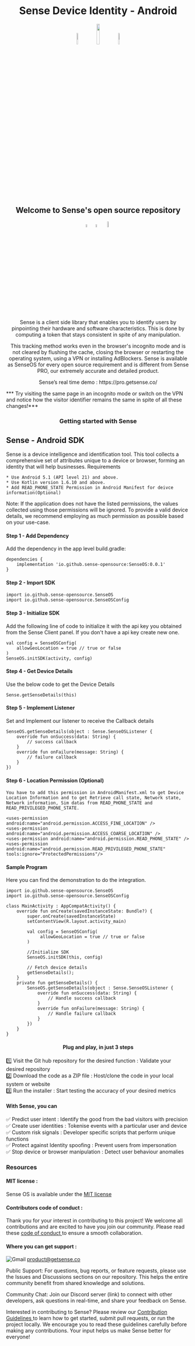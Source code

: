 <h1 style="text-align:center;">Sense Device Identity - Android</h1>

<p style="text-align:center;width:100%;">
<img width="9%" src="https://custom-icon-badges.demolab.com/github/license/denvercoder1/custom-icon-badges?logo=law"> <img width="12%" src="https://custom-icon-badges.demolab.com/github/last-commit/DenverCoder1/custom-icon-badges?logo=history&logoColor=white"> <img width="9%" src="https://custom-icon-badges.demolab.com/github/actions/workflow/status/DenverCoder1/custom-icon-badges/ci.yml?branch=main&logo=check-circle-fill&logoColor=white"> 
</p>

<h2 style="text-align:center;">Welcome to Sense's open source repository</h2>

<p style="text-align:center;width:100%;">  
<img width="4.5%" src="https://custom-icon-badges.demolab.com/badge/Fork-orange.svg?logo=fork"> <img width="4.5%" src="https://custom-icon-badges.demolab.com/badge/Star-yellow.svg?logo=star"> <img width="6.5%" src="https://custom-icon-badges.demolab.com/badge/Commit-green.svg?logo=git-commit&logoColor=fff"> 
</p>

<p style="text-align:center;"> 
  

<p style="text-align:center;"> Sense is a client side library that enables you to identify users by pinpointing their hardware and software characteristics. This is done by computing a token that stays consistent in spite of any manipulation.</p>                           
<p style="text-align:center;"> This tracking method works even in the browser's incognito mode and is not cleared by flushing the cache, closing the browser or restarting the operating system, using a VPN or installing AdBlockers. Sense is available as SenseOS for every open source requirement and is different from Sense PRO, our extremely accurate and detailed product.</p>


<p style="text-align:center;"> Sense’s real time demo : https://pro.getsense.co/

*** Try visiting the same page in an incognito mode or switch on the VPN and 
notice how the visitor identifier remains the same in spite of all these changes!*** 

<h3 style="text-align:center;">Getting started with Sense </h3>


## Sense - Android SDK

Sense is a device intelligence and identification tool. This tool collects a comprehensive set of attributes unique to a device or browser, forming an identity that will help businesses.
Requirements

```
* Use Android 5.1 (API level 21) and above.
* Use Kotlin version 1.6.10 and above.
* Add READ_PHONE_STATE Permission in Android Manifest for deivce information(Optional)
```

Note: If the application does not have the listed permissions, the values collected using those permissions will be ignored. To provide a valid device details, we recommend employing as much permission as possible based on your use-case.

#### Step 1 - Add Dependency

Add the dependency in the app level build.gradle:

```
dependencies {
    implementation 'io.github.sense-opensource:SenseOS:0.0.1'
}
```

#### Step 2 - Import SDK

```
import io.github.sense-opensource.SenseOS
import io.github.sense-opensource.SenseOSConfig
```

#### Step 3 - Initialize SDK

Add the following line of code to initialize it with the api key you obtained from the Sense Client panel. If you don't have a api key create new one.

```
val config = SenseOSConfig(
    allowGeoLocation = true // true or false
)
SenseOS.initSDK(activity, config)
```

#### Step 4 - Get Device Details

Use the below code to get the Device Details

```
Sense.getSenseDetails(this)
```

#### Step 5 - Implement Listener

Set and Implement our listener to receive the Callback details

```
SenseOS.getSenseDetails(object : Sense.SenseOSListener {
    override fun onSuccess(data: String) {
        // success callback 
    }
    override fun onFailure(message: String) {
        // failure callback
    }
})
```

#### Step 6 - Location Permission (Optional)

````
You have to add this permission in AndroidManifest.xml to get Device Location Information and to get Retrieve call state, Network state, Network information, Sim datas from READ_PHONE_STATE and READ_PRIVILEGED_PHONE_STATE.

<uses-permission android:name="android.permission.ACCESS_FINE_LOCATION" />
<uses-permission android:name="android.permission.ACCESS_COARSE_LOCATION" />
<uses-permission android:name="android.permission.READ_PHONE_STATE" />
<uses-permission android:name="android.permission.READ_PRIVILEGED_PHONE_STATE"
tools:ignore="ProtectedPermissions"/>

````

#### Sample Program

Here you can find the demonstration to do the integration.

```
import io.github.sense-opensource.SenseOS
import io.github.sense-opensource.SenseOSConfig

class MainActivity : AppCompatActivity() {
    override fun onCreate(savedInstanceState: Bundle?) {
        super.onCreate(savedInstanceState)
        setContentView(R.layout.activity_main)

        val config = SenseOSConfig(
             allowGeoLocation = true // true or false
        )

        //Initialize SDK
        SenseOS.initSDK(this, config)

        // Fetch device details
        getSenseDetails();
    }
    private fun getSenseDetails() {
        SenseOS.getSenseDetails(object : Sense.SenseOSListener {
            override fun onSuccess(data: String) {
                // Handle success callback
            }
            override fun onFailure(message: String) {
                // Handle failure callback
            }
        })
    }
}
```

<h4 style="text-align:center;">Plug and play, in just 3 steps</h3>  

1️⃣ Visit the Git hub repository for the desired function : Validate your desired repository  
2️⃣ Download the code as a ZIP file : Host/clone the code in your local system or website  
3️⃣ Run the installer : Start testing the accuracy of your desired metrics 

#### With Sense, you can  

✅ Predict user intent : Identify the good from the bad visitors with precision  
✅ Create user identities : Tokenise events with a particular user and device  
✅ Custom risk signals : Developer specific scripts that perform unique functions  
✅ Protect against Identity spoofing : Prevent users from impersonation  
✅ Stop device or browser manipulation : Detect user behaviour anomalies 

### Resources 

#### MIT license : 

Sense OS is available under the <a href="https://github.com/sense-opensource/sense-device-identity-android/blob/main/LICENSE"> MIT license </a>

#### Contributors code of conduct : 

Thank you for your interest in contributing to this project! We welcome all contributions and are excited to have you join our community. Please read these <a href="https://github.com/sense-opensource/sense-device-identity-android/blob/main/code_of_conduct.md"> code of conduct </a> to ensure a smooth collaboration.

#### Where you can get support :     
![Gmail](https://img.shields.io/badge/Gmail-D14836?logo=gmail&logoColor=white)       product@getsense.co 

Public Support:
For questions, bug reports, or feature requests, please use the Issues and Discussions sections on our repository. This helps the entire community benefit from shared knowledge and solutions.

Community Chat:
Join our Discord server (link) to connect with other developers, ask questions in real-time, and share your feedback on Sense.

Interested in contributing to Sense?
Please review our <a href="https://github.com/sense-opensource/sense-device-identity-android/blob/main/CONTRIBUTING.md"> Contribution Guidelines </a> to learn how to get started, submit pull requests, or run the project locally. We encourage you to read these guidelines carefully before making any contributions. Your input helps us make Sense better for everyone!